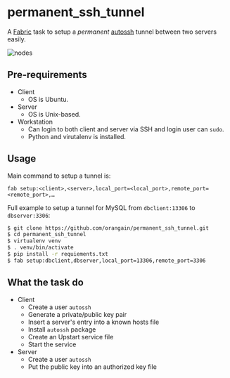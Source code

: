 permanent_ssh_tunnel
====================

A [Fabric](http://fabfile.org) task to setup a *permanent* [autossh](http://www.harding.motd.ca/autossh/) tunnel between two servers easily.

![nodes](https://raw.github.com/orangain/permanent_ssh_tunnel/master/doc/nodes.png)

Pre-requirements
---------------

* Client
    * OS is Ubuntu.
* Server
    * OS is Unix-based.
* Workstation
	* Can login to both client and server via SSH and login user can `sudo`.
	* Python and virutalenv is installed.
	
Usage
-----

Main command to setup a tunnel is:

```
fab setup:<client>,<server>,local_port=<local_port>,remote_port=<remote_port>,…
```

Full example to setup a tunnel for MySQL from `dbclient:13306` to `dbserver:3306`:

```sh
$ git clone https://github.com/orangain/permanent_ssh_tunnel.git
$ cd permanent_ssh_tunnel
$ virtualenv venv
$ . venv/bin/activate
$ pip install -r requiements.txt
$ fab setup:dbclient,dbserver,local_port=13306,remote_port=3306
```


What the task do
----------------

- Client
	- Create a user `autossh`
	- Generate a private/public key pair
	- Insert a server's entry into a known hosts file
	- Install `autossh` package
	- Create an Upstart service file
	- Start the service
- Server
	- Create a user `autossh`
	- Put the public key into an authorized key file
